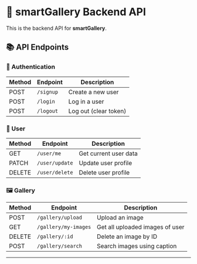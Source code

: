 # 📸 smartGallery Backend API

This is the backend API for **smartGallery**.


## 📚 API Endpoints

### 🔐 Authentication

| Method | Endpoint     | Description           |
|--------|--------------|-----------------------|
| POST   | `/signup`    | Create a new user     |
| POST   | `/login`     | Log in a user         |
| POST   | `/logout`    | Log out (clear token) |

### 👤 User

| Method | Endpoint       | Description             |
|--------|----------------|-------------------------|
| GET    | `/user/me`     | Get current user data   |
| PATCH  | `/user/update` | Update user profile     |
| DELETE | `/user/delete` | Delete user profile     |

### 🖼️ Gallery

| Method | Endpoint                 | Description                     |
|--------|--------------------------|---------------------------------|
| POST   | `/gallery/upload`        | Upload an image                 |
| GET    | `/gallery/my-images`     | Get all uploaded images of user |
| DELETE | `/gallery/:id`           | Delete an image by ID           |
| POST   | `/gallery/search`        | Search images using caption     |

---
